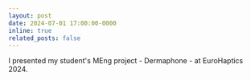 ```yaml
---
layout: post
date: 2024-07-01 17:00:00-0000
inline: true
related_posts: false
---
```


I presented my student's MEng project - Dermaphone - at EuroHaptics 2024.
